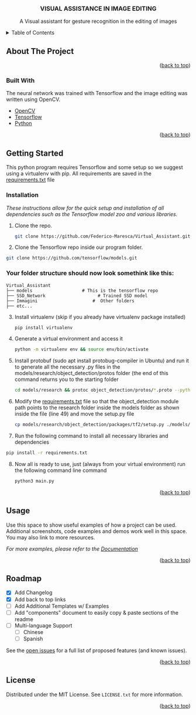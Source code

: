 <div id="top"></div>
<br />
<div align="center">

  <h3 align="center">VISUAL ASSISTANCE IN IMAGE EDITING</h3>

  <p align="center">
    A Visual assistant for gesture recognition in the editing of images
  </p>
</div>



<!-- TABLE OF CONTENTS -->
<details>
  <summary>Table of Contents</summary>
  <ol>
    <li>
      <a href="#about-the-project">About The Project</a>
      <ul>
        <li><a href="#built-with">Built With</a></li>
      </ul>
    </li>
    <li>
      <a href="#getting-started">Getting Started</a>
      <ul>
        <li><a href="#prerequisites">Prerequisites</a></li>
        <li><a href="#installation">Installation</a></li>
      </ul>
    </li>
    <li><a href="#usage">Usage</a></li>
    <li><a href="#roadmap">Roadmap</a></li>
    <li><a href="#contributing">Contributing</a></li>
    <li><a href="#license">License</a></li>
    <li><a href="#contact">Contact</a></li>
    <li><a href="#acknowledgments">Acknowledgments</a></li>
  </ol>
</details>



<!-- ABOUT THE PROJECT -->
## About The Project



<p align="right">(<a href="#top">back to top</a>)</p>



### Built With

The neural network was trained with Tensorflow and the image editing was written using OpenCV.

* [OpenCV](https://opencv.org/)
* [Tensorflow](https://www.tensorflow.org/)
* [Python](https://https://www.python.org/)

<p align="right">(<a href="#top">back to top</a>)</p>



<!-- GETTING STARTED -->
## Getting Started

This python program requires Tensorflow and some setup so we suggest using a virtualenv with pip. All requirements are saved in the [requirements.txt](https://github.com/Federico-Maresca/Virtual_Assistant/blob/master/requirements.txt) file


### Installation

_These instructions allow for the quick setup and installation of all dependencies such as the Tensorflow model zoo and various libraries._

1. Clone the repo.
   ```sh
   git clone https://github.com/Federico-Maresca/Virtual_Assistant.git
   ```
2.  Clone the Tensorflow repo inside our program folder.
   ```sh
   git clone https://github.com/tensorflow/models.git
   ```
### Your folder structure should now look somethink like this:

    Virtual_Assistant
    ├── models                   # This is the tensorflow repo
    ├── SSD_Network                    # Trained SSD model
    ├── Immagini                     #  Other folders
    ├── etc...                    
    
3. Install virtualenv (skip if you already have virtualenv package installed)
   ```sh
   pip install virtualenv 
   ```
4. Generate a virtual environment and access it
   ```sh
   python -m virtualenv env && source env/bin/activate
   ```
5. Install protobuf (sudo apt install protobug-compiler in Ubuntu) and run it to generate all the necessary .py files in the models/research/object_detection/protos folder (the end of this command returns you to the starting folder
   ```sh
   cd models/research && protoc object_detection/protos/*.proto --python_out=. && cd ../..
   ```
6. Modify the [requirements.txt](https://github.com/Federico-Maresca/Virtual_Assistant/blob/master/requirements.txt) file so that the object_detection module path points to the research folder inside the models folder as shown inside the file (line 49) and move the setup.py file 
     ```sh
   cp models/research/object_detection/packages/tf2/setup.py ./models/research
   ```
8.  Run the following command to install all necessary libraries and dependencies
   ```sh
   pip install -r requirements.txt
   ```
8. Now all is ready to use, just (always from your virtual  environment) run the following command line command
   ```sh
   python3 main.py
   ```
<p align="right">(<a href="#top">back to top</a>)</p>



<!-- USAGE EXAMPLES -->
## Usage

Use this space to show useful examples of how a project can be used. Additional screenshots, code examples and demos work well in this space. You may also link to more resources.

_For more examples, please refer to the [Documentation](https://example.com)_

<p align="right">(<a href="#top">back to top</a>)</p>



<!-- ROADMAP -->
## Roadmap

- [x] Add Changelog
- [x] Add back to top links
- [ ] Add Additional Templates w/ Examples
- [ ] Add "components" document to easily copy & paste sections of the readme
- [ ] Multi-language Support
    - [ ] Chinese
    - [ ] Spanish

See the [open issues](https://github.com/othneildrew/Best-README-Template/issues) for a full list of proposed features (and known issues).

<p align="right">(<a href="#top">back to top</a>)</p>



<!-- LICENSE -->
## License

Distributed under the MIT License. See `LICENSE.txt` for more information.

<p align="right">(<a href="#top">back to top</a>)</p>


